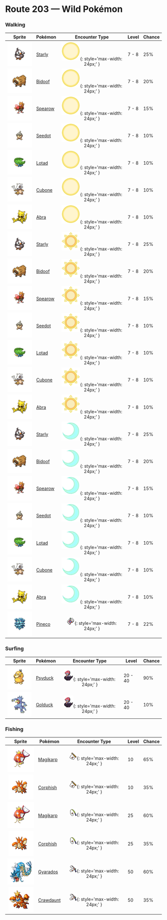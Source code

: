 # Route 203 — Wild Pokémon

### Walking

| Sprite | Pokémon | Encounter Type | Level | Chance |
|:------:|---------|:--------------:|-------|--------|
| ![Starly](../../assets/sprites/starly/front.gif "Starly") | [Starly](../../pokemon/starly.md/) | ![Morning](../../assets/encounter_types/morning.png "Morning"){: style='max-width: 24px;' } | 7 - 8 | 25% |
| ![Bidoof](../../assets/sprites/bidoof/front.gif "Bidoof") | [Bidoof](../../pokemon/bidoof.md/) | ![Morning](../../assets/encounter_types/morning.png "Morning"){: style='max-width: 24px;' } | 7 - 8 | 20% |
| ![Spearow](../../assets/sprites/spearow/front.gif "Spearow") | [Spearow](../../pokemon/spearow.md/) | ![Morning](../../assets/encounter_types/morning.png "Morning"){: style='max-width: 24px;' } | 7 - 8 | 15% |
| ![Seedot](../../assets/sprites/seedot/front.gif "Seedot") | [Seedot](../../pokemon/seedot.md/) | ![Morning](../../assets/encounter_types/morning.png "Morning"){: style='max-width: 24px;' } | 7 - 8 | 10% |
| ![Lotad](../../assets/sprites/lotad/front.gif "Lotad") | [Lotad](../../pokemon/lotad.md/) | ![Morning](../../assets/encounter_types/morning.png "Morning"){: style='max-width: 24px;' } | 7 - 8 | 10% |
| ![Cubone](../../assets/sprites/cubone/front.gif "Cubone") | [Cubone](../../pokemon/cubone.md/) | ![Morning](../../assets/encounter_types/morning.png "Morning"){: style='max-width: 24px;' } | 7 - 8 | 10% |
| ![Abra](../../assets/sprites/abra/front.gif "Abra") | [Abra](../../pokemon/abra.md/) | ![Morning](../../assets/encounter_types/morning.png "Morning"){: style='max-width: 24px;' } | 7 - 8 | 10% |
| ![Starly](../../assets/sprites/starly/front.gif "Starly") | [Starly](../../pokemon/starly.md/) | ![Day](../../assets/encounter_types/day.png "Day"){: style='max-width: 24px;' } | 7 - 8 | 25% |
| ![Bidoof](../../assets/sprites/bidoof/front.gif "Bidoof") | [Bidoof](../../pokemon/bidoof.md/) | ![Day](../../assets/encounter_types/day.png "Day"){: style='max-width: 24px;' } | 7 - 8 | 20% |
| ![Spearow](../../assets/sprites/spearow/front.gif "Spearow") | [Spearow](../../pokemon/spearow.md/) | ![Day](../../assets/encounter_types/day.png "Day"){: style='max-width: 24px;' } | 7 - 8 | 15% |
| ![Seedot](../../assets/sprites/seedot/front.gif "Seedot") | [Seedot](../../pokemon/seedot.md/) | ![Day](../../assets/encounter_types/day.png "Day"){: style='max-width: 24px;' } | 7 - 8 | 10% |
| ![Lotad](../../assets/sprites/lotad/front.gif "Lotad") | [Lotad](../../pokemon/lotad.md/) | ![Day](../../assets/encounter_types/day.png "Day"){: style='max-width: 24px;' } | 7 - 8 | 10% |
| ![Cubone](../../assets/sprites/cubone/front.gif "Cubone") | [Cubone](../../pokemon/cubone.md/) | ![Day](../../assets/encounter_types/day.png "Day"){: style='max-width: 24px;' } | 7 - 8 | 10% |
| ![Abra](../../assets/sprites/abra/front.gif "Abra") | [Abra](../../pokemon/abra.md/) | ![Day](../../assets/encounter_types/day.png "Day"){: style='max-width: 24px;' } | 7 - 8 | 10% |
| ![Starly](../../assets/sprites/starly/front.gif "Starly") | [Starly](../../pokemon/starly.md/) | ![Night](../../assets/encounter_types/night.png "Night"){: style='max-width: 24px;' } | 7 - 8 | 25% |
| ![Bidoof](../../assets/sprites/bidoof/front.gif "Bidoof") | [Bidoof](../../pokemon/bidoof.md/) | ![Night](../../assets/encounter_types/night.png "Night"){: style='max-width: 24px;' } | 7 - 8 | 20% |
| ![Spearow](../../assets/sprites/spearow/front.gif "Spearow") | [Spearow](../../pokemon/spearow.md/) | ![Night](../../assets/encounter_types/night.png "Night"){: style='max-width: 24px;' } | 7 - 8 | 15% |
| ![Seedot](../../assets/sprites/seedot/front.gif "Seedot") | [Seedot](../../pokemon/seedot.md/) | ![Night](../../assets/encounter_types/night.png "Night"){: style='max-width: 24px;' } | 7 - 8 | 10% |
| ![Lotad](../../assets/sprites/lotad/front.gif "Lotad") | [Lotad](../../pokemon/lotad.md/) | ![Night](../../assets/encounter_types/night.png "Night"){: style='max-width: 24px;' } | 7 - 8 | 10% |
| ![Cubone](../../assets/sprites/cubone/front.gif "Cubone") | [Cubone](../../pokemon/cubone.md/) | ![Night](../../assets/encounter_types/night.png "Night"){: style='max-width: 24px;' } | 7 - 8 | 10% |
| ![Abra](../../assets/sprites/abra/front.gif "Abra") | [Abra](../../pokemon/abra.md/) | ![Night](../../assets/encounter_types/night.png "Night"){: style='max-width: 24px;' } | 7 - 8 | 10% |
| ![Pineco](../../assets/sprites/pineco/front.gif "Pineco") | [Pineco](../../pokemon/pineco.md/) | ![Poké Radar](../../assets/encounter_types/poke_radar.png "Poké Radar"){: style='max-width: 24px;' } | 7 - 8 | 22% |

### Surfing

| Sprite | Pokémon | Encounter Type | Level | Chance |
|:------:|---------|:--------------:|-------|--------|
| ![Psyduck](../../assets/sprites/psyduck/front.gif "Psyduck") | [Psyduck](../../pokemon/psyduck.md/) | ![Surf](../../assets/encounter_types/surf.png "Surf"){: style='max-width: 24px;' } | 20 - 40 | 90% |
| ![Golduck](../../assets/sprites/golduck/front.gif "Golduck") | [Golduck](../../pokemon/golduck.md/) | ![Surf](../../assets/encounter_types/surf.png "Surf"){: style='max-width: 24px;' } | 20 - 40 | 10% |

### Fishing

| Sprite | Pokémon | Encounter Type | Level | Chance |
|:------:|---------|:--------------:|-------|--------|
| ![Magikarp](../../assets/sprites/magikarp/front.gif "Magikarp") | [Magikarp](../../pokemon/magikarp.md/) | ![Old Rod](../../assets/encounter_types/old_rod.png "Old Rod"){: style='max-width: 24px;' } | 10 | 65% |
| ![Corphish](../../assets/sprites/corphish/front.gif "Corphish") | [Corphish](../../pokemon/corphish.md/) | ![Old Rod](../../assets/encounter_types/old_rod.png "Old Rod"){: style='max-width: 24px;' } | 10 | 35% |
| ![Magikarp](../../assets/sprites/magikarp/front.gif "Magikarp") | [Magikarp](../../pokemon/magikarp.md/) | ![Good Rod](../../assets/encounter_types/good_rod.png "Good Rod"){: style='max-width: 24px;' } | 25 | 60% |
| ![Corphish](../../assets/sprites/corphish/front.gif "Corphish") | [Corphish](../../pokemon/corphish.md/) | ![Good Rod](../../assets/encounter_types/good_rod.png "Good Rod"){: style='max-width: 24px;' } | 25 | 35% |
| ![Gyarados](../../assets/sprites/gyarados/front.gif "Gyarados") | [Gyarados](../../pokemon/gyarados.md/) | ![Super Rod](../../assets/encounter_types/super_rod.png "Super Rod"){: style='max-width: 24px;' } | 50 | 60% |
| ![Crawdaunt](../../assets/sprites/crawdaunt/front.gif "Crawdaunt") | [Crawdaunt](../../pokemon/crawdaunt.md/) | ![Super Rod](../../assets/encounter_types/super_rod.png "Super Rod"){: style='max-width: 24px;' } | 50 | 35% |

